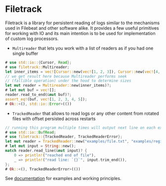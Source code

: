 # Filetrack

Filetrack is a library for persistent reading of logs similar to the mechanisms used in Filebeat and other software alike.
It provides a few useful primitives for working with IO and its main intention is to be used for implementation of custom log processors.

* `Multireader` that lets you work with a list of readers as if you had one single buffer

```rust
# use std::io::{Cursor, Read};
# use filetrack::Multireader;
let inner_items = vec![Cursor::new(vec![1, 2, 3]), Cursor::new(vec![4, 5])];
// we get result here because Multireader performs seek
// (fallible operation) under the hood to determine sizes
let mut reader = Multireader::new(inner_items)?;
# let mut buf = vec![];
reader.read_to_end(&mut buf)?;
assert_eq!(buf, vec![1, 2, 3, 4, 5]);
# Ok::<(), std::io::Error>(())
```

* `TrackedReader` that allows to read logs or any other content from rotated files with offset persisted across restarts

```rust no_run
// running this program multiple times will output next line on each execution
# use std::io::BufRead;
# use filetrack::{TrackedReader, TrackedReaderError};
let mut reader = TrackedReader::new("examples/file.txt", "examples/registry")?;
# let mut input = String::new();
match reader.read_line(&mut input)? {
    0 => println!("reached end of file"),
    _ => println!("read line: `{}`", input.trim_end()),
};
# Ok::<(), TrackedReaderError>(())
```

See [documentation](https://docs.rs/filetrack/latest/filetrack/) for examples and working principles.
